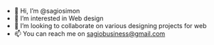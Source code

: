 - 👋 Hi, I’m @sagiosimon
- 👀 I’m interested in Web design
- 💞️ I’m looking to collaborate on various designing projects for web
- 📫 You can reach me on sagiobusiness@gmail.com
